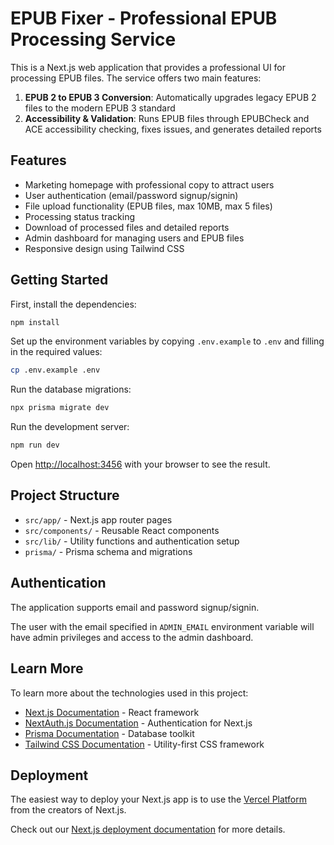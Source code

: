 # EPUB Fixer - Professional EPUB Processing Service

This is a Next.js web application that provides a professional UI for processing EPUB files. The service offers two main features:

1. **EPUB 2 to EPUB 3 Conversion**: Automatically upgrades legacy EPUB 2 files to the modern EPUB 3 standard
2. **Accessibility & Validation**: Runs EPUB files through EPUBCheck and ACE accessibility checking, fixes issues, and generates detailed reports

## Features

- Marketing homepage with professional copy to attract users
- User authentication (email/password signup/signin)
- File upload functionality (EPUB files, max 10MB, max 5 files)
- Processing status tracking
- Download of processed files and detailed reports
- Admin dashboard for managing users and EPUB files
- Responsive design using Tailwind CSS

## Getting Started

First, install the dependencies:

```bash
npm install
```

Set up the environment variables by copying `.env.example` to `.env` and filling in the required values:

```bash
cp .env.example .env
```

Run the database migrations:

```bash
npx prisma migrate dev
```

Run the development server:

```bash
npm run dev
```

Open [http://localhost:3456](http://localhost:3456) with your browser to see the result.

## Project Structure

- `src/app/` - Next.js app router pages
- `src/components/` - Reusable React components
- `src/lib/` - Utility functions and authentication setup
- `prisma/` - Prisma schema and migrations

## Authentication

The application supports email and password signup/signin.

The user with the email specified in `ADMIN_EMAIL` environment variable will have admin privileges and access to the admin dashboard.

## Learn More

To learn more about the technologies used in this project:

- [Next.js Documentation](https://nextjs.org/docs) - React framework
- [NextAuth.js Documentation](https://next-auth.js.org/) - Authentication for Next.js
- [Prisma Documentation](https://www.prisma.io/docs/) - Database toolkit
- [Tailwind CSS Documentation](https://tailwindcss.com/docs) - Utility-first CSS framework

## Deployment

The easiest way to deploy your Next.js app is to use the [Vercel Platform](https://vercel.com/new?utm_medium=default-template&filter=next.js&utm_source=create-next-app&utm_campaign=create-next-app-readme) from the creators of Next.js.

Check out our [Next.js deployment documentation](https://nextjs.org/docs/app/building-your-application/deploying) for more details.